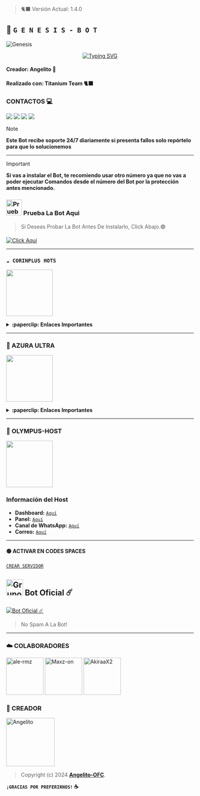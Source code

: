 > 🐈‍⬛ Versión Actual: 1.4.0

## 🤍 **`G E N E S I S - B O T`**

![Genesis](https://telegra.ph/file/d583ed593e71dc82e29e6.jpg)
<div align="center">
<a href="https://git.io/typing-svg"><img src="https://readme-typing-svg.demolab.com?font=Oswald&weight=300&size=37&duration=3000&pause=100&color=000000&background=601D6E00&center=true&vCenter=true&repeat=true&random=FALSO&width=660&height=90&lines=Angel-OFC+lanzó;Nueva+versión+Genesis Bot - 1.4.0;BY:+Titanium+Team+y+Angel-OFC." alt="Typing SVG"/></a>
</div>

#### Creador: Angelito 🫅
#### Realizado con: Titanium Team 🐈‍⬛

### CONTACTOS 💻
<p>



<a href="https://api.whatsapp.com/send/?phone=+59897246324&text=Hola 👋 soporte de Génesis Bot &type=phone_number&app_absent=0" target="blank"><img src="https://img.shields.io/badge/Whatsapp-30302f?style=flat&logo=whatsapp" /></a>
 <a href="http://www.instagram.com/usxr_angelito0" target="blank"><img src="https://img.shields.io/badge/Instagram-30302f?style=flat&logo=instagram" /></a>
<a href="https://www.threads.net/@usxr_angelito0" target="blank"><img src="https://img.shields.io/badge/Threads-30302f?style=flat&logo=threads" /></a>
<a href="https://x.com/usxr_angelito0" target="blank"><img src="https://img.shields.io/badge/Twitter-30302f?style=flat&logo=x" /></a>

> [!NOTE]
> **Este Bot recibe soporte 24/7 diariamente si presenta fallos solo repórtelo para que lo solucionemos**

***

> [!IMPORTANT]
> **Si vas a instalar el Bot, te recomiendo usar otro número ya que no vas a poder ejecutar Comandos desde el número del Bot por la protección antes mencionado.**

### <img src="https://i.pinimg.com/originals/19/80/6e/19806e91932e6054965fc83b85241270.gif" alt="Prueba La Bot Aqui" width="42" height="42"> Prueba La Bot Aqui

> Si Deseas Probar La Bot Antes De Instalarlo, Click Abajo.🟢

[![Click Aquí](https://img.shields.io/badge/Grupo-Genesis-25D366?style=for-the-badge&logo=whatsapp&logoColor=white)](https://chat.whatsapp.com/EVl0wxlCww74HV3vvZq83a)


---
### **`☁️ CORINPLUS HOTS`**
<a href="https://dash.corinplus.com"><img src="https://qu.ax/ZycD.png" height="125px"></a>

<details>
 <summary><b>:paperclip: Enlaces Importantes</b></summary>

- **Dashboard:** [`Aquí`](https://dash.corinplus.com)
- **Panel:** [`Aquí`](https://panel.corinplus.com)
- **Estado de servicios:** [`Aquí`](https://status.corinplus.com)
- **Canal de WhatsApp:** [`Aquí`](https://whatsapp.com/channel/0029VakUvreFHWpyWUr4Jr0g)
- **Grupo - Soporte:** [`Aquí`](https://chat.whatsapp.com/K235lkvaGvlGRQKYm26xZP)
- **Contacto:** [`Gata Dios`](https://wa.me/message/B3KTM5XN2JMRD1)
- **Contacto:** [`elrebelde21`](https://facebook.com/elrebelde21)

</details>

------------------

### 👾 AZURA ULTRA
<a href="https://store.azuraultra-host.pro/login"><img src="https://qu.ax/ewVT.jpg" height="125px"></a>

<details>
 <summary><b>:paperclip: Enlaces Importantes</b></summary>

- **Dashboard:** [`Aquí`](https://control.azuraultra-host.pro/)
- **Panel:** [`Aquí`](https://control.azuraultra-host.pro/)
- **Canal de WhatsApp:** [`Aquí`](https://whatsapp.com/channel/0029VaWABAMG8l5K8K9PAB3v)

</details>

------------------  

### 🔵 OLYMPUS-HOST 
<a href="https://kingsvhost.asifofc.xyz"><img src="https://qu.ax/waCu.jpg" height="125px"></a>
### Información del Host

- **Dashboard:** [`Aquí`](https://dash.olympus-host.xyz)
- **Panel:** [`Aquí`](https://dash.olympus-host.xyz)
- **Canal de WhatsApp:** [`Aquí`](https://whatsapp.com/channel/0029ValCkNT2ER6gHWFRQ71J)
- **Correo:** [`Aquí`](olympussupport@gmail.com.com)


------------------

#### 🟢 ACTIVAR EN CODES SPACES 
[`CREAR SERVIDOR`](https://github.com/codespaces/new?skip_quickstart=true&machine=basicLinux32gb&repo=OfcDiego/YaemoriBot-MD&ref=main&geo=UsEast)


## <img src="https://static.wikia.nocookie.net/nyancat/images/d/d3/Nyan-cat.gif/revision/latest/scale-to-width-down/400?cb=20131231222500&path-prefix=es" alt="Grupo" width="45" height="43"> Bot Oficial ☄️

<a href="https://wa.me/59160262132?text=!menu"><img alt="Bot Oficial ☄️" src="https://img.shields.io/badge/Bot - Oficial-00FFFF?style=for-the-badge&logo=whatsapp&logoColor=white"/></a>

> No Spam A La Bot!

---

### ☁️ COLABORADORES

<a href="https://github.com/ale-rmz"><img src="https://github.com/ale-rmz.png" width="100" height="100" alt="ale-rmz"/></a>
<a href="https://github.com/Maxz-on"><img src="https://github.com/Maxz-on.png" width="100" height="100" alt="Maxz-on"/></a>
<a href="https://github.com/AkiraaX2"><img src="https://github.com/AkiraaX2.png" width="100" height="100" alt="AkiraaX2"/></a>

### 🤍 CREADOR 
<a
href="https://github.com/Angelito-OFC"><img src="https://github.com/Angelito-OFC.png" width="130" height="130" alt="Angelito"/></a>

> Copyright (c) 2024 **[Angelito-OFC](https://whatsapp.com/channel/0029VaJxgcB0bIdvuOwKTM2Y)**.

**`¡GRACIAS POR PREFERIRNOS!` ☕**
